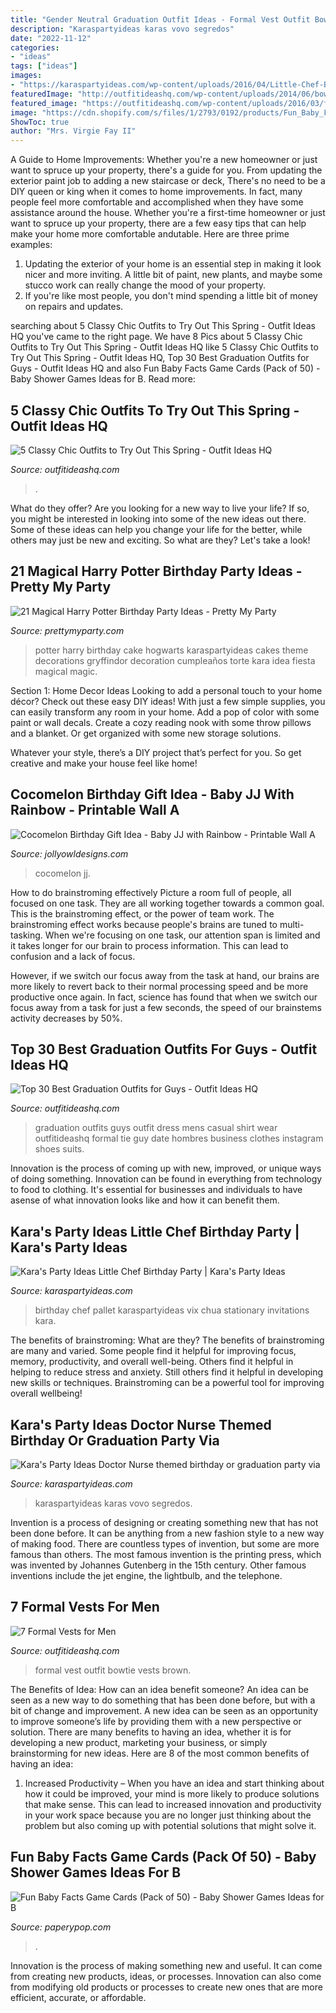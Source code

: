```yaml
---
title: "Gender Neutral Graduation Outfit Ideas - Formal Vest Outfit Bowtie Vests Brown"
description: "Karaspartyideas karas vovo segredos"
date: "2022-11-12"
categories:
- "ideas"
tags: ["ideas"]
images:
- "https://karaspartyideas.com/wp-content/uploads/2016/04/Little-Chef-Birthday-Party-via-Karas-Party-Ideas-KarasPartyIdeas.com38.jpg"
featuredImage: "http://outfitideashq.com/wp-content/uploads/2014/06/bowtie-outfit-idea-2.jpg"
featured_image: "https://outfitideashq.com/wp-content/uploads/2016/03/featured1.jpg"
image: "https://cdn.shopify.com/s/files/1/2793/0192/products/Fun_Baby_Facts_-_Woodland_-_Single_1024x1024@2x.jpg?v=1574124562"
ShowToc: true
author: "Mrs. Virgie Fay II"
---
```



A Guide to Home Improvements: Whether you're a new homeowner or just want to spruce up your property, there's a guide for you. From updating the exterior paint job to adding a new staircase or deck,
There's no need to be a DIY queen or king when it comes to home improvements. In fact, many people feel more comfortable and accomplished when they have some assistance around the house. Whether you're a first-time homeowner or just want to spruce up your property, there are a few easy tips that can help make your home more comfortable andutable. Here are three prime examples: 
1) Updating the exterior of your home is an essential step in making it look nicer and more inviting. A little bit of paint, new plants, and maybe some stucco work can really change the mood of your property. 
2) If you're like most people, you don't mind spending a little bit of money on repairs and updates.

	

		
searching about 5 Classy Chic Outfits to Try Out This Spring - Outfit Ideas HQ you've came to the right page. We have 8 Pics about 5 Classy Chic Outfits to Try Out This Spring - Outfit Ideas HQ like 5 Classy Chic Outfits to Try Out This Spring - Outfit Ideas HQ, Top 30 Best Graduation Outfits for Guys - Outfit Ideas HQ and also Fun Baby Facts Game Cards (Pack of 50) - Baby Shower Games Ideas for B. Read more:
		
    
## 5 Classy Chic Outfits To Try Out This Spring - Outfit Ideas HQ

<img loading=lazy src="https://outfitideashq.com/wp-content/uploads/2016/03/featured1.jpg" onerror="this.onerror=null;this.src='https://tse1.mm.bing.net/th?id=OIP.cgJBVKH2TB__01nXaIwMJAHaLE&amp;pid=15.1';" alt="5 Classy Chic Outfits to Try Out This Spring - Outfit Ideas HQ">

_Source: outfitideashq.com_

>. 

	

What do they offer?
Are you looking for a new way to live your life? If so, you might be interested in looking into some of the new ideas out there. Some of these ideas can help you change your life for the better, while others may just be new and exciting. So what are they? Let's take a look!

    
## 21 Magical Harry Potter Birthday Party Ideas - Pretty My Party

<img loading=lazy src="https://www.prettymyparty.com/wp-content/uploads/2017/07/harry-potter-birthday-cake-e1500691012615.jpg" onerror="this.onerror=null;this.src='https://tse2.mm.bing.net/th?id=OIP.qj0zmbtx7daxmAVyMjfIOQHaLH&amp;pid=15.1';" alt="21 Magical Harry Potter Birthday Party Ideas - Pretty My Party">

_Source: prettymyparty.com_

>potter harry birthday cake hogwarts karaspartyideas cakes theme decorations gryffindor decoration cumpleaños torte kara idea fiesta magical magic. 

	

Section 1: Home Decor Ideas
Looking to add a personal touch to your home décor? Check out these easy DIY ideas!
With just a few simple supplies, you can easily transform any room in your home. Add a pop of color with some paint or wall decals. Create a cozy reading nook with some throw pillows and a blanket. Or get organized with some new storage solutions.

Whatever your style, there’s a DIY project that’s perfect for you. So get creative and make your house feel like home!

    
## Cocomelon Birthday Gift Idea - Baby JJ With Rainbow - Printable Wall A

<img loading=lazy src="http://cdn.shopify.com/s/files/1/0267/5094/3307/products/NurseryRoomWallartRainbowCocomelonDecorationWallArtBirthdayPartyGiftIdeababynurserykidsroominteriordesign_2b_1200x1200.jpg?v=1598550388" onerror="this.onerror=null;this.src='https://tse4.mm.bing.net/th?id=OIP.uulFb_f8xRa5HhRxEN_BLAHaHa&amp;pid=15.1';" alt="Cocomelon Birthday Gift Idea - Baby JJ with Rainbow - Printable Wall A">

_Source: jollyowldesigns.com_

>cocomelon jj. 

	

How to do brainstroming effectively
Picture a room full of people, all focused on one task. They are all working together towards a common goal. This is the brainstroming effect, or the power of team work.
The brainstroming effect works because people's brains are tuned to multi-tasking. When we're focusing on one task, our attention span is limited and it takes longer for our brain to process information. This can lead to confusion and a lack of focus.

However, if we switch our focus away from the task at hand, our brains are more likely to revert back to their normal processing speed and be more productive once again. In fact, science has found that when we switch our focus away from a task for just a few seconds, the speed of our brainstems activity decreases by 50%.

    
## Top 30 Best Graduation Outfits For Guys - Outfit Ideas HQ

<img loading=lazy src="http://outfitideashq.com/wp-content/uploads/2016/06/graduation-outfit-idea-for-guys-whole-outfit.jpg" onerror="this.onerror=null;this.src='https://tse4.mm.bing.net/th?id=OIP.KPgkWJUSqZVHHwQnUL85UgHaHa&amp;pid=15.1';" alt="Top 30 Best Graduation Outfits for Guys - Outfit Ideas HQ">

_Source: outfitideashq.com_

>graduation outfits guys outfit dress mens casual shirt wear outfitideashq formal tie guy date hombres business clothes instagram shoes suits. 

	

Innovation is the process of coming up with new, improved, or unique ways of doing something. Innovation can be found in everything from technology to food to clothing. It's essential for businesses and individuals to have asense of what innovation looks like and how it can benefit them.

    
## Kara&#039;s Party Ideas Little Chef Birthday Party | Kara&#039;s Party Ideas

<img loading=lazy src="https://karaspartyideas.com/wp-content/uploads/2016/04/Little-Chef-Birthday-Party-via-Karas-Party-Ideas-KarasPartyIdeas.com38.jpg" onerror="this.onerror=null;this.src='https://tse2.mm.bing.net/th?id=OIP.U_n5I1kkKwwCNploGvrUlAHaLJ&amp;pid=15.1';" alt="Kara&#039;s Party Ideas Little Chef Birthday Party | Kara&#039;s Party Ideas">

_Source: karaspartyideas.com_

>birthday chef pallet karaspartyideas vix chua stationary invitations kara. 

	

The benefits of brainstroming: What are they?
The benefits of brainstroming are many and varied. Some people find it helpful for improving focus, memory, productivity, and overall well-being. Others find it helpful in helping to reduce stress and anxiety. Still others find it helpful in developing new skills or techniques. Brainstroming can be a powerful tool for improving overall wellbeing!

    
## Kara&#039;s Party Ideas Doctor Nurse Themed Birthday Or Graduation Party Via

<img loading=lazy src="https://www.karaspartyideas.com/wp-content/uploads/2013/01/Doctor-Nurse-themed-birthday-or-graduation-party-via-Karas-Party-Ideas-www.KarasPartyIdeas.com-128.jpg" onerror="this.onerror=null;this.src='https://tse1.mm.bing.net/th?id=OIP.Liz4gfFyQA1z3eV1-u47GAHaLH&amp;pid=15.1';" alt="Kara&#039;s Party Ideas Doctor Nurse themed birthday or graduation party via">

_Source: karaspartyideas.com_

>karaspartyideas karas vovo segredos. 

	

Invention is a process of designing or creating something new that has not been done before. It can be anything from a new fashion style to a new way of making food. There are countless types of invention, but some are more famous than others. The most famous invention is the printing press, which was invented by Johannes Gutenberg in the 15th century. Other famous inventions include the jet engine, the lightbulb, and the telephone.

    
## 7 Formal Vests For Men

<img loading=lazy src="http://outfitideashq.com/wp-content/uploads/2014/06/bowtie-outfit-idea-2.jpg" onerror="this.onerror=null;this.src='https://tse3.mm.bing.net/th?id=OIP.MkekoZ1akksWFMxuaIevAgHaG1&amp;pid=15.1';" alt="7 Formal Vests for Men">

_Source: outfitideashq.com_

>formal vest outfit bowtie vests brown. 

	

The Benefits of Idea: How can an idea benefit someone?
An idea can be seen as a new way to do something that has been done before, but with a bit of change and improvement. A new idea can be seen as an opportunity to improve someone’s life by providing them with a new perspective or solution. There are many benefits to having an idea, whether it is for developing a new product, marketing your business, or simply brainstorming for new ideas. Here are 8 of the most common benefits of having an idea: 
1. Increased Productivity – When you have an idea and start thinking about how it could be improved, your mind is more likely to produce solutions that make sense. This can lead to increased innovation and productivity in your work space because you are no longer just thinking about the problem but also coming up with potential solutions that might solve it. 

    
## Fun Baby Facts Game Cards (Pack Of 50) - Baby Shower Games Ideas For B

<img loading=lazy src="https://cdn.shopify.com/s/files/1/2793/0192/products/Fun_Baby_Facts_-_Woodland_-_Single_1024x1024@2x.jpg?v=1574124562" onerror="this.onerror=null;this.src='https://tse4.mm.bing.net/th?id=OIP.PhBFVsdIc_wgtJzBGxLvPgHaKt&amp;pid=15.1';" alt="Fun Baby Facts Game Cards (Pack of 50) - Baby Shower Games Ideas for B">

_Source: paperypop.com_

>. 

	

Innovation is the process of making something new and useful. It can come from creating new products, ideas, or processes. Innovation can also come from modifying old products or processes to create new ones that are more efficient, accurate, or affordable.

